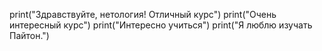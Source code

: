 print("Здравствуйте, нетология! Отличный курс")
print("Очень интересный курс")
print("Интересно учиться")
print("Я люблю изучать Пайтон.")
